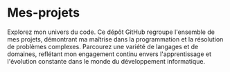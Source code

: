 # Mes-projets

Explorez mon univers du code. Ce dépôt GitHub regroupe l'ensemble de mes projets, démontrant ma maîtrise dans la programmation et la résolution de problèmes complexes. Parcourez une variété de langages et de domaines, reflétant mon engagement continu envers l'apprentissage et l'évolution constante dans le monde du développement informatique.
